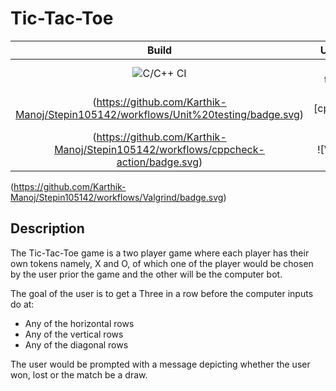 # Tic-Tac-Toe
|Build|Unit Test|cppcheck|Valgrind|Codacy|
|:--:|:--:|:--:|:--:|:--:|
![C/C++ CI](https://github.com/Karthik-Manoj/Stepin105142/workflows/C/C++%20CI/badge.svg)|![Unit testing]
(https://github.com/Karthik-Manoj/Stepin105142/workflows/Unit%20testing/badge.svg)|![cppcheck-action]
(https://github.com/Karthik-Manoj/Stepin105142/workflows/cppcheck-action/badge.svg)|![Valgrind]
(https://github.com/Karthik-Manoj/Stepin105142/workflows/Valgrind/badge.svg)

## Description
The Tic-Tac-Toe game is a two player game where each player has their own tokens namely, X and O, of which one of the player would be chosen by the user prior the game and the other will be the computer bot.

The goal of the user is to get a Three in a row before the computer inputs do at:

*   Any of the horizontal rows
*   Any of the vertical rows
*   Any of the diagonal rows

The user would be prompted with a message depicting whether the user won, lost or the match be a draw.
